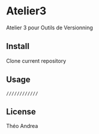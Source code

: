 # Atelier3

Atelier 3 pour Outils de Versionning

## Install 

Clone current repository

## Usage

```////////////```

## License

Théo Andrea


